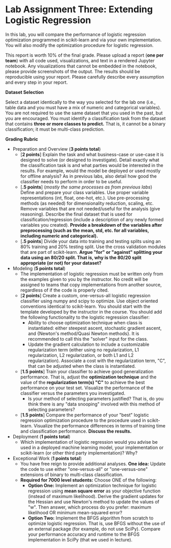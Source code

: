 # Lab Assignment Three: Extending Logistic Regression 
In this lab, you will compare the performance of logistic regression optimization programmed in scikit-learn and via your own implementation. You will also modify the optimization procedure for logistic regression. 

This report is worth 10% of the final grade. Please upload a report (**one per team**) with all code used, visualizations, and text in a rendered Jupyter notebook. Any visualizations that cannot be embedded in the notebook, please provide screenshots of the output. The results should be reproducible using your report. Please carefully describe every assumption and every step in your report.

**Dataset Selection**

Select a dataset identically to the way you selected for the lab one (i.e., table data and you must have a mix of numeric and categorical variables). You are not required to use the same dataset that you used in the past, but you are encouraged. You must identify a classification task from the dataset that contains **three or more classes to predict.** That is, it cannot be a binary classification; it must be multi-class prediction. 

**Grading Rubric**

- Preparation and Overview (**3 points total**)
  - [**2 points**] Explain the task and what business-case or use-case it is designed to solve (or designed to investigate). Detail exactly what the classification task is and what parties would be interested in the results. For example, would the model be deployed or used mostly for offline analysis? As in previous labs, also detail how good the classifier needs to perform in order to be useful. 
  - [**.5 points**] (*mostly the same processes as from previous labs*) Define and prepare your class variables. Use proper variable representations (int, float, one-hot, etc.). Use pre-processing methods (as needed) for dimensionality reduction, scaling, etc. Remove variables that are not needed/useful for the analysis (give reasoning). Describe the final dataset that is used for classification/regression (include a description of any newly formed variables you created). **Provide a breakdown of the variables after preprocessing (such as the mean, std, etc. for all variables, including numeric and categorical).** 
  - [**.5 points**] Divide your data into training and testing splits using an 80% training and 20% testing split. Use the cross validation modules that are part of scikit-learn. **Argue "for" or "against" splitting your data using an 80/20 split. That is, why is the 80/20 split appropriate (or not) for your dataset?**
- Modeling (**5 points total**)
  - The implementation of logistic regression must be written only from the examples given to you by the instructor. No credit will be assigned to teams that copy implementations from another source, regardless of if the code is properly cited. 
  - [**2 points**] Create a custom, one-versus-all logistic regression classifier using numpy and scipy to optimize. Use object oriented conventions identical to scikit-learn. You should start with the template developed by the instructor in the course. You should add the following functionality to the logistic regression classifier:
    - Ability to choose optimization technique when class is instantiated: either steepest ascent, stochastic gradient ascent, and {Newton's method/Quasi Newton methods}. It is recommended to call this the "solver" input for the class.
    - Update the gradient calculation to include a customizable regularization term (either using no regularization, L1 regularization, L2 regularization, or both L1 and L2 regularization). Associate a cost with the regularization term, "C", that can be adjusted when the class is instantiated.  
  - [**1.5 points**] Train your classifier to achieve good generalization performance. That is, adjust the **optimization technique** and the value of the **regularization term(s) "C"** to achieve the best performance on your test set. Visualize the performance of the classifier versus the parameters you investigated.
    - Is your method of selecting parameters justified? That is, do you think there is any "data snooping" involved with this method of selecting parameters?
  - [**1.5 points**] Compare the performance of your "best" logistic regression optimization procedure to the procedure used in scikit-learn. Visualize the performance differences in terms of training time and classification performance. **Discuss the results.**
- Deployment (**1 points total**)
  - Which implementation of logistic regression would you advise be used in a deployed machine learning model, your implementation or scikit-learn (or other third party implementation)? Why?
- Exceptional Work (**1 points total**)
  - You have free reign to provide additional analyses. **One idea:** Update the code to use either "one-versus-all" or "one-versus-one" extensions of binary to multi-class classification. 
  - **Required for 7000 level students:** Choose ONE of the following:
    - **Option One:** Implement an optimization technique for logistic regression using **mean square error** as your objective function (instead of maximum likelihood). Derive the gradient updates for the Hessian and use Newton's method to update the values of "w". Then answer, which process do you prefer: maximum likelihood OR minimum mean-squared error? 
    - **Option Two:** Implement the BFGS algorithm from scratch to optimize logistic regression. That is, use BFGS without the use of an external package (for example, do not use SciPy). Compare your performance accuracy and runtime to the BFGS implementation in SciPy (that we used in lecture). 
